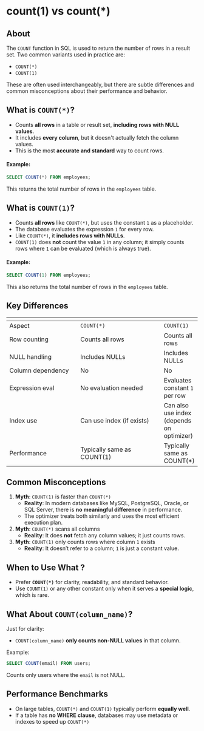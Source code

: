 # count(1) vs count(\*)

## About

The `COUNT` function in SQL is used to return the number of rows in a result set. Two common variants used in practice are:

* `COUNT(*)`
* `COUNT(1)`

These are often used interchangeably, but there are subtle differences and common misconceptions about their performance and behavior.

## What is `COUNT(*)`?

* Counts **all rows** in a table or result set, **including rows with NULL values**.
* It includes **every column**, but it doesn't actually fetch the column values.
* This is the most **accurate and standard** way to count rows.

#### Example:

```sql
SELECT COUNT(*) FROM employees;
```

This returns the total number of rows in the `employees` table.

## What is `COUNT(1)`?

* Counts **all rows** like `COUNT(*)`, but uses the constant `1` as a placeholder.
* The database evaluates the expression `1` for every row.
* Like `COUNT(*)`, it **includes rows with NULLs**.
* `COUNT(1)` does **not** count the value `1` in any column; it simply counts rows where `1` can be evaluated (which is always true).

#### Example:

```sql
SELECT COUNT(1) FROM employees;
```

This also returns the total number of rows in the `employees` table.

## Key Differences

<table data-header-hidden data-full-width="true"><thead><tr><th width="191.7265625"></th><th width="239.17620849609375"></th><th></th></tr></thead><tbody><tr><td>Aspect</td><td><code>COUNT(*)</code></td><td><code>COUNT(1)</code></td></tr><tr><td>Row counting</td><td>Counts all rows</td><td>Counts all rows</td></tr><tr><td>NULL handling</td><td>Includes NULLs</td><td>Includes NULLs</td></tr><tr><td>Column dependency</td><td>No</td><td>No</td></tr><tr><td>Expression eval</td><td>No evaluation needed</td><td>Evaluates constant <code>1</code> per row</td></tr><tr><td>Index use</td><td>Can use index (if exists)</td><td>Can also use index (depends on optimizer)</td></tr><tr><td>Performance</td><td>Typically same as COUNT(1)</td><td>Typically same as COUNT(*)</td></tr></tbody></table>

## Common Misconceptions

1. **Myth**: `COUNT(1)` is faster than `COUNT(*)`
   * **Reality**: In modern databases like MySQL, PostgreSQL, Oracle, or SQL Server, there is **no meaningful difference** in performance.
   * The optimizer treats both similarly and uses the most efficient execution plan.
2. **Myth**: `COUNT(*)` scans all columns
   * **Reality**: It does **not** fetch any column values; it just counts rows.
3. **Myth**: `COUNT(1)` only counts rows where column `1` exists
   * **Reality**: It doesn’t refer to a column; `1` is just a constant value.

## When to Use What ?

* Prefer **`COUNT(*)`** for clarity, readability, and standard behavior.
* Use `COUNT(1)` or any other constant only when it serves a **special logic**, which is rare.

## What About `COUNT(column_name)`?

Just for clarity:

* `COUNT(column_name)` **only counts non-NULL values** in that column.

Example:

```sql
SELECT COUNT(email) FROM users;
```

Counts only users where the `email` is not NULL.

## Performance Benchmarks

* On large tables, `COUNT(*)` and `COUNT(1)` typically perform **equally well**.
* If a table has **no WHERE clause**, databases may use metadata or indexes to speed up `COUNT(*)`
